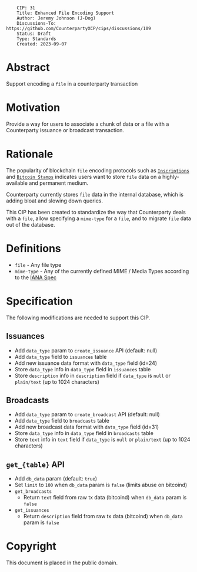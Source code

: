         CIP: 31
        Title: Enhanced File Encoding Support
        Author: Jeremy Johnson (J-Dog)
        Discussions-To: https://github.com/CounterpartyXCP/cips/discussions/109
        Status: Draft
        Type: Standards
        Created: 2023-09-07

# Abstract
Support encoding a `file` in a counterparty transaction 

# Motivation
Provide a way for users to associate a chunk of data or a file with a Counterparty issuance or broadcast transaction.

# Rationale
The popularity of blockchain `file` encoding protocols such as [`Inscriptions`](https://ordinals.com/inscriptions) and [`Bitcoin Stamps`](https://stampchain.io/) indicates users want to store `file` data on a highly-available and permanent medium. 

Counterparty currently stores `file` data in the internal database, which is adding bloat and slowing down queries.

This CIP has been created to standardize the way that Counterparty deals with a `file`, allow specifying a `mime-type` for a `file`, and to migrate `file` data out of the database.

# Definitions
- `file` - Any file type 
- `mime-type` - Any of the currently defined MIME / Media Types according to the [IANA Spec](https://www.iana.org/assignments/media-types/media-types.xhtml)

# Specification
The following modifications are needed to support this CIP.

## Issuances
- Add `data_type` param to `create_issuance` API (default: null)
- Add `data_type` field to `issuances` table
- Add new issuance data format with `data_type` field (id=24)
- Store `data_type` info in `data_type` field in `issuances` table
- Store `description` info in `description` field if `data_type` is `null` or `plain/text` (up to 1024 characters)

## Broadcasts
- Add `data_type` param to `create_broadcast` API (default: null)
- Add `data_type` field to `broadcasts` table
- Add new broadcast data format with `data_type` field (id=31)
- Store `data_type` info in `data_type` field in `broadcasts` table
- Store `text` info in `text` field if `data_type` is `null` or `plain/text` (up to 1024 characters)

## `get_{table}` API 
- Add `db_data` param (default: `true`)
- Set `limit` to `100` when `db_data` param is `false` (limits abuse on bitcoind)
- `get_broadcasts`
    - Return `text` field from raw tx data (bitcoind) when `db_data` param is `false`
- `get_issuances`
    - Return `description` field from raw tx data (bitcoind) when `db_data` param is `false`

# Copyright
This document is placed in the public domain.
